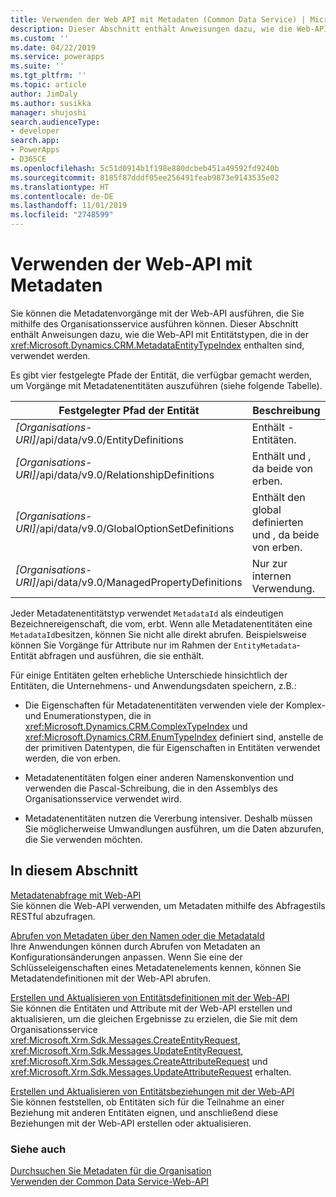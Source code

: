 ```yaml
---
title: Verwenden der Web API mit Metadaten (Common Data Service) | Microsoft Docs
description: Dieser Abschnitt enthält Anweisungen dazu, wie die Web-API mit Entitätstypen verwendet wird, die in der WEB-API-Metadaten-EntityType-Referenz enthalten sind.
ms.custom: ''
ms.date: 04/22/2019
ms.service: powerapps
ms.suite: ''
ms.tgt_pltfrm: ''
ms.topic: article
author: JimDaly
ms.author: susikka
manager: shujoshi
search.audienceType:
- developer
search.app:
- PowerApps
- D365CE
ms.openlocfilehash: 5c51d0914b1f198e880dcbeb451a49592fd9240b
ms.sourcegitcommit: 8185f87dddf05ee256491feab9873e9143535e02
ms.translationtype: HT
ms.contentlocale: de-DE
ms.lasthandoff: 11/01/2019
ms.locfileid: "2748599"
---
```

# <a name="use-the-web-api-with-metadata"></a>Verwenden der Web-API mit Metadaten

Sie können die Metadatenvorgänge mit der Web-API ausführen, die Sie mithilfe des Organisationsservice ausführen können. Dieser Abschnitt enthält Anweisungen dazu, wie die Web-API mit Entitätstypen, die in der <xref:Microsoft.Dynamics.CRM.MetadataEntityTypeIndex> enthalten sind, verwendet werden.  


 Es gibt vier festgelegte Pfade der Entität, die verfügbar gemacht werden, um Vorgänge mit Metadatenentitäten auszuführen (siehe folgende Tabelle).  
  
|Festgelegter Pfad der Entität|Beschreibung|  
|---------------------|-----------------|  
|*[Organisations-URI]*/api/data/v9.0/EntityDefinitions|Enthält <xref href="Microsoft.Dynamics.CRM.EntityMetadata?text=EntityMetadata EntityType" />-Entitäten.|  
|*[Organisations-URI]*/api/data/v9.0/RelationshipDefinitions|Enthält <xref href="Microsoft.Dynamics.CRM.ManyToManyRelationshipMetadata?text=ManyToManyRelationshipMetadata EntityType" /> und <xref href="Microsoft.Dynamics.CRM.OneToManyRelationshipMetadata?text=OneToManyRelationshipMetadata EntityType" />, da beide von <xref href="Microsoft.Dynamics.CRM.RelationshipMetadataBase?text=RelationshipMetadataBase EntityType" /> erben.|  
|*[Organisations-URI]*/api/data/v9.0/GlobalOptionSetDefinitions|Enthält den global definierten <xref href="Microsoft.Dynamics.CRM.BooleanOptionSetMetadata?text=BooleanOptionSetMetadata EntityType" /> und <xref href="Microsoft.Dynamics.CRM.OptionSetMetadata?text=OptionSetMetadata EntityType" />, da beide von <xref href="Microsoft.Dynamics.CRM.OptionSetMetadata?text=OptionSetMetadata EntityType" /> erben.|  
|*[Organisations-URI]*/api/data/v9.0/ManagedPropertyDefinitions|Nur zur internen Verwendung.|  
  
Jeder Metadatenentitätstyp verwendet `MetadataId` als eindeutigen Bezeichnereigenschaft, die vom, <xref href="Microsoft.Dynamics.CRM.MetadataBase?text=MetadataBase EntityType" /> erbt. Wenn alle Metadatenentitäten eine `MetadataId`besitzen, können Sie nicht alle direkt abrufen. Beispielsweise können Sie Vorgänge für Attribute nur im Rahmen der `EntityMetadata`-Entität abfragen und ausführen, die sie enthält.  
  
Für einige Entitäten gelten erhebliche Unterschiede hinsichtlich der Entitäten, die Unternehmens- und Anwendungsdaten speichern, z.B.:  
  
- Die Eigenschaften für Metadatenentitäten verwenden viele der Komplex- und Enumerationstypen, die in <xref:Microsoft.Dynamics.CRM.ComplexTypeIndex> und <xref:Microsoft.Dynamics.CRM.EnumTypeIndex> definiert sind, anstelle de der primitiven Datentypen, die für Eigenschaften in Entitäten verwendet werden, die von <xref href="Microsoft.Dynamics.CRM.crmbaseentity?text=crmbaseentity EntityType" /> erben.  
  
- Metadatenentitäten folgen einer anderen Namenskonvention und verwenden die Pascal-Schreibung, die in den Assemblys des Organisationsservice verwendet wird.  
  
- Metadatenentitäten nutzen die Vererbung intensiver. Deshalb müssen Sie möglicherweise Umwandlungen ausführen, um die Daten abzurufen, die Sie verwenden möchten.  
  
## <a name="in-this-section"></a>In diesem Abschnitt 

[Metadatenabfrage mit Web-API](query-metadata-web-api.md)<br />
Sie können die Web-API verwenden, um Metadaten mithilfe des Abfragestils RESTful abzufragen.  

[Abrufen von Metadaten über den Namen oder die MetadataId](retrieve-metadata-name-metadataid.md)<br />
Ihre Anwendungen können durch Abrufen von Metadaten an Konfigurationsänderungen anpassen. Wenn Sie eine der Schlüsseleigenschaften eines Metadatenelements kennen, können Sie Metadatendefinitionen mit der Web-API abrufen.  

[Erstellen und Aktualisieren von Entitätsdefinitionen mit der Web-API](create-update-entity-definitions-using-web-api.md)<br />
Sie können die Entitäten und Attribute mit der Web-API erstellen und aktualisieren, um die gleichen Ergebnisse zu erzielen, die Sie mit dem Organisationsservice <xref:Microsoft.Xrm.Sdk.Messages.CreateEntityRequest>, <xref:Microsoft.Xrm.Sdk.Messages.UpdateEntityRequest>, <xref:Microsoft.Xrm.Sdk.Messages.CreateAttributeRequest> und <xref:Microsoft.Xrm.Sdk.Messages.UpdateAttributeRequest> erhalten.  

[Erstellen und Aktualisieren von Entitätsbeziehungen mit der Web-API](create-update-entity-relationships-using-web-api.md)<br />
Sie können feststellen, ob Entitäten sich für die Teilnahme an einer Beziehung mit anderen Entitäten eignen, und anschließend diese Beziehungen mit der Web-API erstellen oder aktualisieren.  

### <a name="see-also"></a>Siehe auch

[Durchsuchen Sie Metadaten für die Organisation](../browse-your-metadata.md)<br />
[Verwenden der Common Data Service-Web-API](overview.md)
